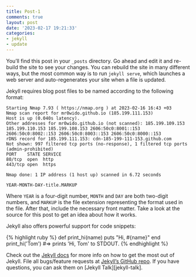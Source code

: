 ```yaml
---
title: Post-1
comments: true
layout: post
date: '2023-02-17 19:21:33'
categories:
- jekyll
- update
---
```


You’ll find this post in your `_posts` directory. Go ahead and edit it and re-build the site to see your changes. You can rebuild the site in many different ways, but the most common way is to run `jekyll serve`, which launches a web server and auto-regenerates your site when a file is updated.

Jekyll requires blog post files to be named according to the following format:
```
Starting Nmap 7.93 ( https://nmap.org ) at 2023-02-16 16:43 +03
Nmap scan report for mr0wido.github.io (185.199.111.153)
Host is up (0.040s latency).
Other addresses for mr0wido.github.io (not scanned): 185.199.109.153 185.199.110.153 185.199.108.153 2606:50c0:8001::153 2606:50c0:8002::153 2606:50c0:8003::153 2606:50c0:8000::153
rDNS record for 185.199.111.153: cdn-185-199-111-153.github.com
Not shown: 997 filtered tcp ports (no-response), 1 filtered tcp ports (admin-prohibited)
PORT    STATE SERVICE
80/tcp  open  http
443/tcp open  https

Nmap done: 1 IP address (1 host up) scanned in 6.72 seconds
```
`YEAR-MONTH-DAY-title.MARKUP`

Where `YEAR` is a four-digit number, `MONTH` and `DAY` are both two-digit numbers, and `MARKUP` is the file extension representing the format used in the file. After that, include the necessary front matter. Take a look at the source for this post to get an idea about how it works.

Jekyll also offers powerful support for code snippets:

{% highlight ruby %}
def print_hi(name)
  puts "Hi, #{name}"
end
print_hi('Tom')
#=> prints 'Hi, Tom' to STDOUT.
{% endhighlight %}

Check out the [Jekyll docs][jekyll-docs] for more info on how to get the most out of Jekyll. File all bugs/feature requests at [Jekyll’s GitHub repo][jekyll-gh]. If you have questions, you can ask them on [Jekyll Talk][jekyll-talk].

[jekyll-docs]: https://jekyllrb.com/docs/home
[jekyll-gh]:   https://github.com/jekyll/jekyll
